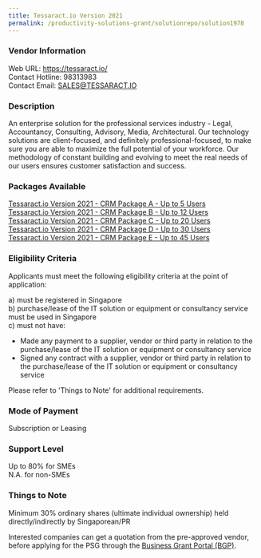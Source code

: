 ```yaml
---
title: Tessaract.io Version 2021
permalink: /productivity-solutions-grant/solutionrepo/solution1978
---
```


### Vendor Information
Web URL: https://tessaract.io/ <br>Contact Hotline: 98313983 <br>Contact Email: SALES@TESSARACT.IO <br>

### Description

An enterprise solution for the professional services industry - Legal, Accountancy, Consulting, Advisory, Media, Architectural. Our technology solutions are client-focused, and definitely professional-focused, to make sure you are able to maximize the full potential of your workforce. Our methodology of constant building and evolving to meet the real needs of our users ensures customer satisfaction and success.

### Packages Available

<a href='https://www.gobusiness.gov.sg/images/psg/20200782_Desensitised_Annex_3_Part_1.pdf' target='_blank'>Tessaract.io Version 2021 - CRM Package A - Up to 5 Users</a><br/>
<a href='https://www.gobusiness.gov.sg/images/psg/20200782_Desensitised_Annex_3_Part_2.pdf' target='_blank'>Tessaract.io Version 2021 - CRM Package B - Up to 12 Users</a><br/>
<a href='https://www.gobusiness.gov.sg/images/psg/20200782_Desensitised_Annex_3_Part_3.pdf' target='_blank'>Tessaract.io Version 2021 - CRM Package C - Up to 20 Users</a><br/>
<a href='https://www.gobusiness.gov.sg/images/psg/20200782_Desensitised_Annex_3_Part_4.pdf' target='_blank'>Tessaract.io Version 2021 - CRM Package D - Up to 30 Users</a><br/>
<a href='https://www.gobusiness.gov.sg/images/psg/20200782_Desensitised_Annex_3_Part_5.pdf' target='_blank'>Tessaract.io Version 2021 - CRM Package E - Up to 45 Users</a><br/>

### Eligibility Criteria

Applicants must meet the following eligibility criteria at the point of application:

a) must be registered in Singapore <br>
b) purchase/lease of the IT solution or equipment or consultancy service must be used in Singapore <br>
c) must not have:
- Made any payment to a supplier, vendor or third party in relation to the purchase/lease of the IT solution or equipment or consultancy service
- Signed any contract with a supplier, vendor or third party in relation to the purchase/lease of the IT solution or equipment or consultancy service

Please refer to 'Things to Note' for additional requirements.

### Mode of Payment
Subscription or Leasing

### Support Level
Up to 80% for SMEs <br>
N.A. for non-SMEs

### Things to Note
Minimum 30% ordinary shares (ultimate individual ownership) held directly/indirectly by Singaporean/PR

Interested companies can get a quotation from the pre-approved vendor, before applying for the PSG through the <a target='_blank' href='https://www.businessgrants.gov.sg/'>Business Grant Portal (BGP)</a>.
